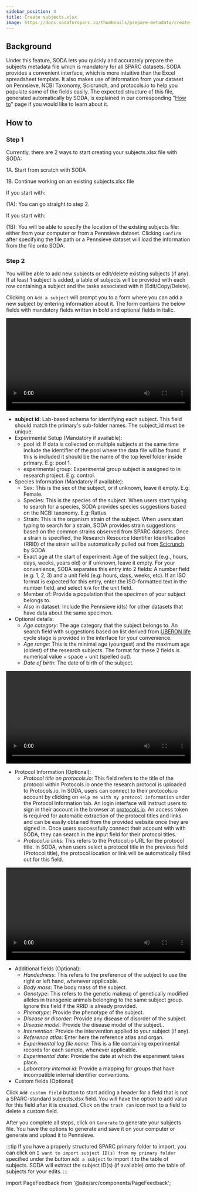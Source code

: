 ```yaml
---
sidebar_position: 4
title: Create subjects.xlsx
image: https://docs.sodaforsparc.io/thumbnails/prepare-metadata/create-subjects.png
---
```


## Background

Under this feature, SODA lets you quickly and accurately prepare the subjects metadata file which is mandatory for all SPARC datasets. SODA provides a convenient interface, which is more intuitive than the Excel spreadsheet template. It also makes use of information from your dataset on Pennsieve, NCBI Taxonomy, Scicrunch, and protocols.io to help you populate some of the fields easily. The expected structure of this file, generated automatically by SODA, is explained in our corresponding "[How to](../how-to/how-to-structure-the-subjects-metadata-file.md)" page if you would like to learn about it.

## How to

### Step 1

Currently, there are 2 ways to start creating your subjects.xlsx file with SODA:

1A. Start from scratch with SODA

1B. Continue working on an existing subjects.xlsx file

If you start with:

(1A): You can go straight to step 2.

If you start with:

(1B): You will be able to specify the location of the existing subjects file: either from your computer or from a Pennsieve dataset. Clicking `Confirm` after specifying the file path or a Pennsieve dataset will load the information from the file onto SODA.

### Step 2

You will be able to add new subjects or edit/delete existing subjects (if any). If at least 1 subject is added, a table of subjects will be provided with each row containing a subject and the tasks associated with it (Edit/Copy/Delete).

Clicking on `Add a subject` will prompt you to a form where you can add a new subject by entering information about it. The form contains the below fields with mandatory fields written in bold and optional fields in italic.

<video 
  controls 
  width="100%" 
  src="https://github.com/fairdataihub/SODA-for-SPARC/raw/main/docs/documentation/Videos/Subjects-interface.mp4" 
/>

- **subject id**: Lab-based schema for identifying each subject. This field should match the primary's sub-folder names. The subject_id must be unique.
- Experimental Setup (Mandatory if available):
  - pool id: If data is collected on multiple subjects at the same time include the identifier of the pool where the data file will be found. If this is included it should be the name of the top level folder inside primary. E.g: pool 1.
  - experimental group: Experimental group subject is assigned to in research project. E.g: control.
- Species Information (Mandatory if available):
  - Sex: This is the sex of the subject, or if unknown, leave it empty. E.g: Female.
  - Species: This is the species of the subject. When users start typing to search for a species, SODA provides species suggestions based on the NCBI taxonomy. E.g: Rattus
  - Strain: This is the organism strain of the subject. When users start typing to search for a strain, SODA provides strain suggestions based on the common strains observed from SPARC datasets. Once a strain is specified, the Research Resource Identifier Identification (RRID) of the strain will be automatically pulled out from [Scicrunch](https://scicrunch.org/resources/Organisms/search) by SODA.
  - Exact age at the start of experiment: Age of the subject (e.g., hours, days, weeks, years old) or if unknown, leave it empty. For your convenience, SODA separates this entry into 2 fields: A number field (e.g: 1, 2, 3) and a unit field (e.g: hours, days, weeks, etc). If an ISO format is expected for this entry, enter the ISO-formatted text in the number field, and select `N/A` for the unit field.
  - Member of: Provide a population that the specimen of your subject belongs to.
  - Also in dataset: Include the Pennsieve id(s) for other datasets that have data about the same specimen.
- Optional details:
  - _Age category_: The age category that the subject belongs to. An search field with suggestions based on list derived from [UBERON life](http://www.ontobee.org/ontology/catalog/UBERON?iri=http://purl.obolibrary.org/obo/UBERON_0000105) cycle stage is provided in the interface for your convenience.
  - _Age range_: This is the minimal age (youngest) and the maximum age (oldest) of the research subjects. The format for these 2 fields is numerical value + space + unit (spelled out).
  - _Date of birth_: The date of birth of the subject.

<video 
  controls 
  width="100%" 
  src="https://github.com/fairdataihub/SODA-for-SPARC/raw/main/docs/documentation/Videos/Subjects-species.mp4" 
/>

- Protocol Information (Optional):
  - _Protocol title on protocols.io_: This field refers to the title of the protocol within Protocols.io once the research protocol is uploaded to Protocols.io. In SODA, users can connect to their protocols.io account by clicking on `Help me with my protocol information` under the Protocol Information tab. An login interface will instruct users to sign in their account in the browser at [protocols.io](https://www.protocols.io/developers). An access token is required for automatic extraction of the protocol titles and links and can be easily obtained from the provided website once they are signed in. Once users successfully connect their account with with SODA, they can search in the input field for their protocol titles.
  - _Protocol.io links_: This refers to the Protocol.io URL for the protocol title. In SODA, when users select a protocol title in the previous field (Protocol title), the protocol location or link will be automatically filled out for this field.

<video 
  controls 
  width="100%" 
  src="https://github.com/fairdataihub/SODA-for-SPARC/raw/main/docs/documentation/Videos/Subjects-protocols.mp4" 
/>

- Additional fields (Optional):
  - _Handedness_: This refers to the preference of the subject to use the right or left hand, whenever applicable.
  - _Body mass_: The body mass of the subject.
  - _Genotype_: This refers to the genetic makeup of genetically modified alleles in transgenic animals belonging to the same subject group. Ignore this field if the RRID is already provided.
  - _Phenotype_: Provide the phenotype of the subject.
  - _Disease or disorder_: Provide any disease of disorder of the subject.
  - _Disease model_: Provide the disease model of the subject..
  - _Intervention_: Provide the intervention applied to your subject (if any).
  - _Reference atlas_: Enter here the reference atlas and organ.
  - _Experimental log file name_: This is a file containing experimental records for each sample, whenever applicable.
  - _Experimental date_: Provide the date at which the experiment takes place.
  - _Laboratory internal id_: Provide a mapping for groups that have incompatible internal identifier conventions.
- Custom fields (Optional)

Click `Add custom field` button to start adding a header for a field that is not a SPARC-standard subjects.xlsx field. You will have the option to add value for this field after it is created. Click on the `trash can` icon next to a field to delete a custom field.

After you complete all steps, click on `Generate` to generate your subjects file. You have the options to generate and save it on your computer or generate and upload it to Pennsieve.

:::tip
If you have a properly structured SPARC primary folder to import, you can click on `I want to import subject ID(s) from my primary folder` specified under the button `Add a subject` to import it to the table of subjects. SODA will extract the subject ID(s) (if available) onto the table of subjects for your edits.
:::

import PageFeedback from '@site/src/components/PageFeedback';

<PageFeedback />
